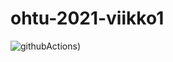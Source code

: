 # ohtu-2021-viikko1

![githubActions](https://github.com/KirillosTY/ohtu-2021-viikko1/actions/workflows/JI.yml/badge.svg))
